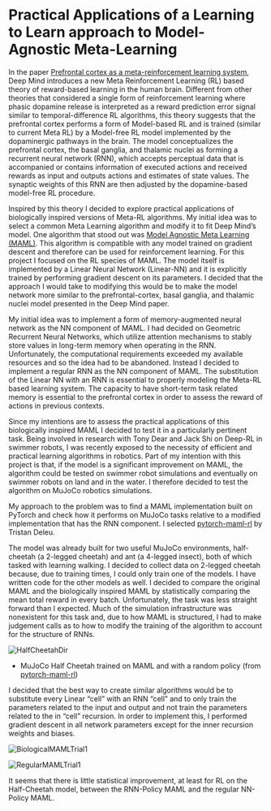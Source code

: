 # Practical Applications of a Learning to Learn approach to Model-Agnostic Meta-Learning 


In the paper [Prefrontal cortex as a meta-reinforcement learning system](https://www.nature.com/articles/s41593-018-0147-8), Deep Mind introduces a new Meta Reinforcement Learning (RL) based theory of reward-based learning in the human brain. Different from other theories that considered a single form of reinforcement learning where phasic dopamine release is interpreted as a reward prediction error signal similar to temporal-difference RL algorithms, this theory suggests that the prefrontal cortex performs a form of Model-based RL and is trained (similar to current Meta RL) by a Model-free RL model implemented by the dopaminergic pathways in the brain. The model conceptualizes the prefrontal cortex, the basal ganglia, and thalamic nuclei as forming a recurrent neural network (RNN), which accepts perceptual data that is accompanied or contains information of executed actions and received rewards as input and outputs actions and estimates of state values. The synaptic weights of this RNN are then adjusted by the dopamine-based model-free RL procedure.

Inspired by this theory I decided to explore practical applications of biologically inspired versions of Meta-RL algorithms. My initial idea was to select a common Meta Learning algorithm and modify it to fit Deep Mind’s model. One algorithm that stood out was [Model Agnostic Meta Learning (MAML)](https://arxiv.org/abs/1703.03400). This algorithm is compatible with any model trained on gradient descent and therefore can be used for reinforcement learning. For this project I focused on the RL species of MAML. The model itself is implemented by a Linear Neural Network (Linear-NN) and it is explicitly trained by performing gradient descent on its parameters. I decided that the approach I would take to modifying this would be to make the model network more similar to the prefrontal-cortex, basal ganglia, and thalamic nuclei model presented in the Deep Mind paper. 

My initial idea was to implement a form of memory-augmented neural network as the NN component of MAML. I had decided on Geometric Recurrent Neural Networks, which utilize attention mechanisms to stably store values in long-term memory when operating in the RNN. Unfortunately, the computational requirements exceeded my available resources and so the idea had to be abandoned. Instead I decided to implement a regular RNN as the NN component of MAML. The substitution of the Linear NN with an RNN is essential to properly modeling the Meta-RL based learning system. The capacity to have short-term task related memory is essential to the prefrontal cortex in order to assess the reward of actions in previous contexts.

Since my intentions are to assess the practical applications of this biologically inspired MAML I decided to test it in a particularly pertinent task. Being involved in research with Tony Dear and Jack Shi on Deep-RL in swimmer robots, I was recently exposed to the necessity of efficient and practical learning algorithms in robotics. Part of my intention with this project is that, if the model is a significant improvement on MAML, the algorithm could be tested on swimmer robot simulations and eventually on swimmer robots on land and in the water. I therefore decided to test the algorithm on MuJoCo robotics simulations.

My approach to the problem was to find a MAML implementation built on PyTorch and check how it performs on MuJoCo tasks relative to a modified implementation that has the RNN component. I selected [pytorch-maml-rl](https://github.com/tristandeleu/pytorch-maml-rl) by Tristan Deleu.

The model was already built for two useful MuJoCo environments, half-cheetah (a 2-legged cheetah) and ant (a 4-legged insect), both of which tasked with learning walking. I decided to collect data on 2-legged cheetah because, due to training times, I could only train one of the models. I have written code for the other models as well. I decided to compare the original MAML and the biologically inspired MAML by statistically comparing the mean total reward in every batch. Unfortunately, the task was less straight forward than I expected. Much of the simulation infrastructure was nonexistent for this task and, due to how MAML is structured, I had to make judgement calls as to how to modify the training of the algorithm to account for the structure of RNNs.

![HalfCheetahDir](https://raw.githubusercontent.com/JRPCF/Learning-to-Learn-using-Model-Agnostic-Meta-Learning-with-Non-Episodic-Memory/master/_assets/halfcheetahdir.gif)
- MuJoCo Half Cheetah trained on MAML and with a random policy (from [pytorch-maml-rl](https://github.com/tristandeleu/pytorch-maml-rl))

I decided that the best way to create similar algorithms would be to substitute every Linear “cell” with an RNN “cell” and to only train the parameters related to the input and output and not train the parameters related to the in “cell” recursion. In order to implement this, I performed gradient descent in all network parameters except for the inner recursion weights and biases.

![BiologicalMAMLTrial1](https://raw.githubusercontent.com/JRPCF/Learning-to-Learn-using-Model-Agnostic-Meta-Learning-with-Non-Episodic-Memory/master/_assets/BiologicalMAMLTrial1.png)

![RegularMAMLTrial1](https://raw.githubusercontent.com/JRPCF/Learning-to-Learn-using-Model-Agnostic-Meta-Learning-with-Non-Episodic-Memory/master/_assets/RegularMAMLTrial1.png)

It seems that there is little statistical improvement, at least for RL on the Half-Cheetah model, between the RNN-Policy MAML and the regular NN-Policy MAML.
